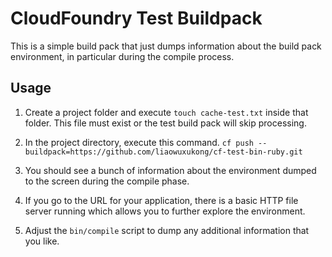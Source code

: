 CloudFoundry Test Buildpack
===========================

This is a simple build pack that just dumps information about the build pack environment, in particular during the compile process.

Usage
-----

1. Create a project folder and execute ```touch cache-test.txt``` inside that folder.  This file must exist or the test build pack will skip processing.

2. In the project directory, execute this command.  ```cf push --buildpack=https://github.com/liaowuxukong/cf-test-bin-ruby.git```

3. You should see a bunch of information about the environment dumped to the screen during the compile phase.

4. If you go to the URL for your application, there is a basic HTTP file server running which allows you to further explore the environment.

5. Adjust the ```bin/compile``` script to dump any additional information that you like.
